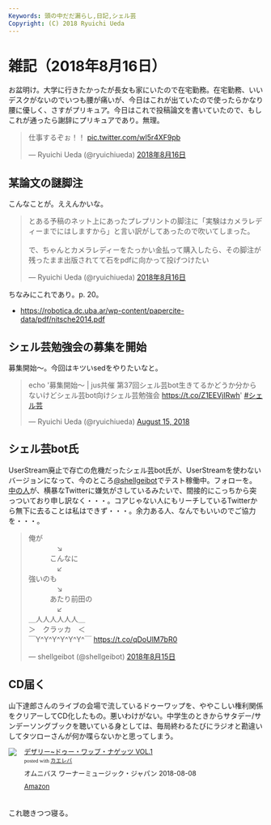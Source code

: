 ```yaml
---
Keywords: 頭の中だだ漏らし,日記,シェル芸
Copyright: (C) 2018 Ryuichi Ueda
---
```


# 雑記（2018年8月16日）

お盆明け。大学に行きたかったが長女も家にいたので在宅勤務。在宅勤務、いいデスクがないのでいつも腰が痛いが、今日はこれが出ていたので使ったらかなり腰に優しく、さすがプリキュア。今日はこれで投稿論文を書いていたので、もしこれが通ったら謝辞にプリキュアであり。無理。

<blockquote class="twitter-tweet" data-lang="ja"><p lang="ja" dir="ltr">仕事するぞぉ！！ <a href="https://t.co/wI5r4XF9pb">pic.twitter.com/wI5r4XF9pb</a></p>&mdash; Ryuichi Ueda (@ryuichiueda) <a href="https://twitter.com/ryuichiueda/status/1029882150915461122?ref_src=twsrc%5Etfw">2018年8月16日</a></blockquote>
<script async src="https://platform.twitter.com/widgets.js" charset="utf-8"></script>


## 某論文の謎脚注

こんなことが。ええんかいな。

<blockquote class="twitter-tweet" data-lang="ja"><p lang="ja" dir="ltr">とある予稿のネット上にあったプレプリントの脚注に「実験はカメラレディーまでにはしますから」と言い訳がしてあったので吹いてしまった。<br><br>で、ちゃんとカメラレディーをたっかい金払って購入したら、その脚注が残ったまま出版されてて石をpdfに向かって投げつけたい</p>&mdash; Ryuichi Ueda (@ryuichiueda) <a href="https://twitter.com/ryuichiueda/status/1030006931174318080?ref_src=twsrc%5Etfw">2018年8月16日</a></blockquote>

ちなみにこれであり。p. 20。

* https://robotica.dc.uba.ar/wp-content/papercite-data/pdf/nitsche2014.pdf

## シェル芸勉強会の募集を開始

募集開始〜。今回はキツいsedをやりたいなと。

<blockquote class="twitter-tweet" data-partner="tweetdeck"><p lang="ja" dir="ltr">echo &#39;募集開始〜 | jus共催 第37回シェル芸bot生きてるかどうか分からないけどシェル芸bot向けシェル芸勉強会 <a href="https://t.co/Z1EEVjIRwh">https://t.co/Z1EEVjIRwh</a>&#39; <a href="https://twitter.com/hashtag/%E3%82%B7%E3%82%A7%E3%83%AB%E8%8A%B8?src=hash&amp;ref_src=twsrc%5Etfw">#シェル芸</a></p>&mdash; Ryuichi Ueda (@ryuichiueda) <a href="https://twitter.com/ryuichiueda/status/1029596069733122048?ref_src=twsrc%5Etfw">August 15, 2018</a></blockquote>


## シェル芸bot氏

UserStream廃止で存亡の危機だったシェル芸bot氏が、UserStreamを使わないバージョンになって、今のところ[@shellgeibot](https://twitter.com/shellgeibot)でテスト稼働中。フォローを。[中の人](https://twitter.com/theoldmoon0602)が、横暴なTwitterに嫌気がさしているみたいで、間接的にこっちから突っついており申し訳なく・・・。コアじゃない人にもリーチしているTwitterから無下に去ることは私はできず・・・。余力ある人、なんでもいいのでご協力を・・・。

<blockquote class="twitter-tweet" data-lang="ja"><p lang="ja" dir="ltr">俺が<br>　　　　↘<br>　　　こんなに<br>　　　　↙<br>強いのも<br>　　　　↘<br>　　　あたり前田の<br>　　　　↙<br>＿人人人人人人＿<br>＞　クラッカ　＜<br>￣Y^Y^Y^Y^Y^Y^￣ <a href="https://t.co/qDoUlM7bR0">https://t.co/qDoUlM7bR0</a></p>&mdash; shellgeibot (@shellgeibot) <a href="https://twitter.com/shellgeibot/status/1029735644145143808?ref_src=twsrc%5Etfw">2018年8月15日</a></blockquote>


## CD届く

山下達郎さんのライブの会場で流しているドゥーワップを、ややこしい権利関係をクリアーしてCD化したもの。悪いわけがない。中学生のときからサタデー/サンデーソングブックを聴いている身としては、毎局終わるたびにラジオと勘違いしてタツローさんが何か喋らないかと思ってしまう。

<div class="kaerebalink-box" style="text-align:left;padding-bottom:20px;font-size:small;zoom: 1;overflow: hidden;"><div class="kaerebalink-image" style="float:left;margin:0 15px 10px 0;"><a href="https://www.amazon.co.jp/exec/obidos/ASIN/B07C5GZHLX/ryuichiueda-22/" target="_blank" ><img src="https://images-fe.ssl-images-amazon.com/images/I/51HYghBuvRL._SL160_.jpg" style="border: none;" /></a></div><div class="kaerebalink-info" style="line-height:120%;zoom: 1;overflow: hidden;"><div class="kaerebalink-name" style="margin-bottom:10px;line-height:120%"><a href="https://www.amazon.co.jp/exec/obidos/ASIN/B07C5GZHLX/ryuichiueda-22/" target="_blank" >デザリー~ドゥー・ワップ・ナゲッツ VOL.1</a><div class="kaerebalink-powered-date" style="font-size:8pt;margin-top:5px;font-family:verdana;line-height:120%">posted with <a href="https://kaereba.com" rel="nofollow" target="_blank">カエレバ</a></div></div><div class="kaerebalink-detail" style="margin-bottom:5px;">オムニバス ワーナーミュージック・ジャパン 2018-08-08    </div><div class="kaerebalink-link1" style="margin-top:10px;"><div class="shoplinkamazon" style="display:inline;margin-right:5px"><a href="https://www.amazon.co.jp/gp/search?keywords=%E3%83%89%E3%82%A5%E3%83%BC%E3%82%A2%E3%83%83%E3%83%97%E3%83%8A%E3%82%B2%E3%83%83%E3%83%84&__mk_ja_JP=%E3%82%AB%E3%82%BF%E3%82%AB%E3%83%8A&tag=ryuichiueda-22" target="_blank" >Amazon</a></div></div></div><div class="booklink-footer" style="clear: left"></div></div>


これ聴きつつ寝る。
